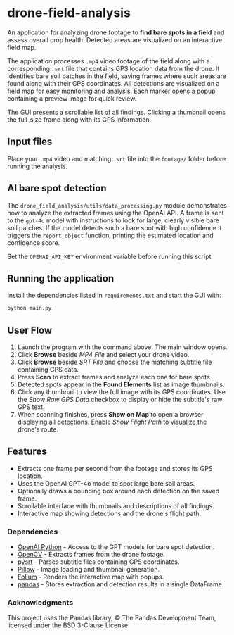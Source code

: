 # drone-field-analysis
An application for analyzing drone footage to **find bare spots in a field** and assess overall crop health. Detected areas are visualized on an interactive field map.

The application processes `.mp4` video footage of the field along with a corresponding `.srt` file that contains GPS location data from the drone.
It identifies bare soil patches in the field, saving frames where such areas are found along with their GPS coordinates.
All detections are visualized on a field map for easy monitoring and analysis. Each marker opens a popup containing a preview image for quick review.

The GUI presents a scrollable list of all findings. Clicking a thumbnail opens the full-size frame along with its GPS information.

## Input files
Place your `.mp4` video and matching `.srt` file into the `footage/` folder before running the analysis.

## AI bare spot detection

The `drone_field_analysis/utils/data_processing.py` module demonstrates how to analyze the extracted frames using
the OpenAI API. A frame is sent to the `gpt-4o` model with instructions to look
for large, clearly visible bare soil patches. If the model detects such a bare
spot with high confidence it triggers the `report_object` function, printing
the estimated location and confidence score.

Set the `OPENAI_API_KEY` environment variable before running this script.

## Running the application

Install the dependencies listed in `requirements.txt` and start the GUI with:

```bash
python main.py
```

## User Flow

1. Launch the program with the command above. The main window opens.
2. Click **Browse** beside *MP4 File* and select your drone video.
3. Click **Browse** beside *SRT File* and choose the matching subtitle file containing GPS data.
4. Press **Scan** to extract frames and analyze each one for bare spots.
5. Detected spots appear in the **Found Elements** list as image thumbnails.
6. Click any thumbnail to view the full image with its GPS coordinates. Use the
   *Show Raw GPS Data* checkbox to display or hide the subtitle's raw GPS text.
7. When scanning finishes, press **Show on Map** to open a browser displaying all detections. Enable *Show Flight Path* to visualize the drone's route.

## Features

- Extracts one frame per second from the footage and stores its GPS location.
- Uses the OpenAI GPT-4o model to spot large bare soil areas.
- Optionally draws a bounding box around each detection on the saved frame.
- Scrollable interface with thumbnails and descriptions of all findings.
- Interactive map showing detections and the drone's flight path.

### Dependencies

- [OpenAI Python](https://github.com/openai/openai-python) - Access to the GPT models for bare spot detection.
- [OpenCV](https://opencv.org/) - Extracts frames from the drone footage.
- [pysrt](https://github.com/byroot/pysrt) - Parses subtitle files containing GPS coordinates.
- [Pillow](https://python-pillow.org/) - Image loading and thumbnail generation.
- [Folium](https://github.com/python-visualization/folium) - Renders the interactive map with popups.
- [pandas](https://pandas.pydata.org/) - Stores extraction and detection results in a single DataFrame.

### Acknowledgments
This project uses the Pandas library, © The Pandas Development Team, licensed under the BSD 3-Clause License.

